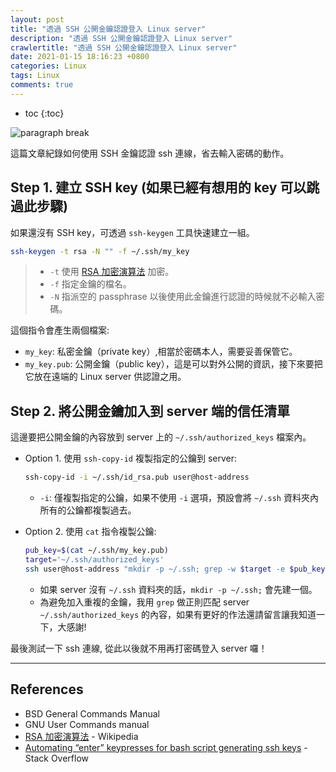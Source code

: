 ```yaml
---
layout: post
title: "透過 SSH 公開金鑰認證登入 Linux server"
description: "透過 SSH 公開金鑰認證登入 Linux server"
crawlertitle: "透過 SSH 公開金鑰認證登入 Linux server"
date: 2021-01-15 18:16:23 +0800
categories: Linux
tags: Linux
comments: true
---
```


- toc
{:toc}

![paragraph break](https://order-brother.s3-ap-northeast-1.amazonaws.com/paragraph+break/separator-1.png)

這篇文章紀錄如何使用 SSH 金鑰認證 ssh 連線，省去輸入密碼的動作。

## Step 1. 建立 SSH key (如果已經有想用的 key 可以跳過此步驟)

如果還沒有 SSH key，可透過 `ssh-keygen` 工具快速建立一組。

```bash
ssh-keygen -t rsa -N "" -f ~/.ssh/my_key
```

  > - `-t` 使用 [RSA 加密演算法](https://zh.wikipedia.org/wiki/RSA%E5%8A%A0%E5%AF%86%E6%BC%94%E7%AE%97%E6%B3%95) 加密。
  > - `-f` 指定金鑰的檔名。
  > - `-N` 指派空的 passphrase 以後使用此金鑰進行認證的時候就不必輸入密碼。

這個指令會產生兩個檔案:

- `my_key`: 私密金鑰（private key）,相當於密碼本人，需要妥善保管它。
- `my_key.pub`: 公開金鑰（public key），這是可以對外公開的資訊，接下來要把它放在遠端的 Linux server 供認證之用。

## Step 2. 將公開金鑰加入到 server 端的信任清單

這邊要把公開金鑰的內容放到 server 上的 `~/.ssh/authorized_keys` 檔案內。

- Option 1. 使用 `ssh-copy-id` 複製指定的公鑰到 server:

  ```bash
  ssh-copy-id -i ~/.ssh/id_rsa.pub user@host-address
  ```

  - `-i`: 僅複製指定的公鑰，如果不使用 `-i` 選項，預設會將 `~/.ssh` 資料夾內所有的公鑰都複製過去。

- Option 2. 使用 `cat` 指令複製公鑰:

  ```bash
  pub_key=$(cat ~/.ssh/my_key.pub)
  target='~/.ssh/authorized_keys'
  ssh user@host-address "mkdir -p ~/.ssh; grep -w $target -e $pub_key || cat >> $target < $pub_key"
  ```

  - 如果 server 沒有 `~/.ssh` 資料夾的話，`mkdir -p ~/.ssh;` 會先建一個。
  - 為避免加入重複的金鑰，我用 `grep` 做正則匹配 server `~/.ssh/authorized_keys` 的內容，如果有更好的作法還請留言讓我知道一下，大感謝!

最後測試一下 ssh 連線, 從此以後就不用再打密碼登入 server 囉！

---

## References

- BSD General Commands Manual
- GNU User Commands manual
- [RSA 加密演算法](https://zh.wikipedia.org/wiki/RSA%E5%8A%A0%E5%AF%86%E6%BC%94%E7%AE%97%E6%B3%95) - Wikipedia
- [Automating “enter” keypresses for bash script generating ssh keys](https://stackoverflow.com/questions/3659602/automating-enter-keypresses-for-bash-script-generating-ssh-keys) - Stack Overflow
